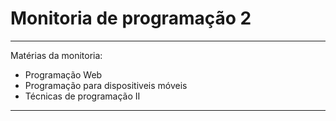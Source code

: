 # Monitoria de programação 2
---
Matérias da monitoria:
- Programação Web
- Programação para dispositiveis móveis
- Técnicas de programação II
---
